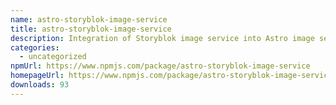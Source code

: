 ```yaml
---
name: astro-storyblok-image-service
title: astro-storyblok-image-service
description: Integration of Storyblok image service into Astro image service API
categories:
  - uncategorized
npmUrl: https://www.npmjs.com/package/astro-storyblok-image-service
homepageUrl: https://www.npmjs.com/package/astro-storyblok-image-service
downloads: 93
---
```

